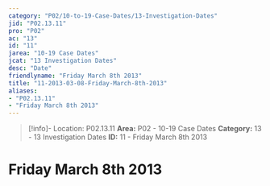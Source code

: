 ```yaml
---
category: "P02/10-to-19-Case-Dates/13-Investigation-Dates"
jid: "P02.13.11"
pro: "P02"
ac: "13"
id: "11"
jarea: "10-19 Case Dates"
jcat: "13 Investigation Dates"
desc: "Date"
friendlyname: "Friday March 8th 2013"
title: "11-2013-03-08-Friday-March-8th-2013"
aliases: 
- "P02.13.11"
- "Friday March 8th 2013"
---
```

>[!info]- Location: P02.13.11
>**Area:** P02 - 10-19 Case Dates
>**Category:** 13 - 13 Investigation Dates
>**ID:** 11 - Friday March 8th 2013

# Friday March 8th 2013
